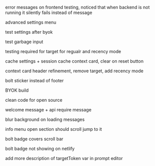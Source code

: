 
error messages on frontend testing, noticed that when backend is not running it silently fails instead of message

advanced settings menu

test settings after byok

test garbage input

testing required for target for regualr and recency mode

cache settings + session cache context card, clear on reset button

context card header refinement, remove target, add recency mode 

bolt sticker instead of footer

BYOK build

clean code for open source

welcome message + api require message

blur background on loading messages

info menu open section should scroll jump to it

bolt badge covers scroll bar

bolt badge not showing on netlify

add more description of targetToken var in prompt editor
